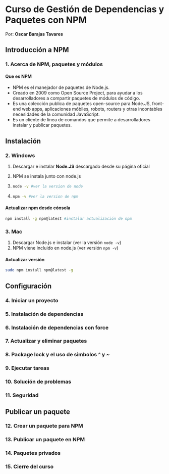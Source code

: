 # Curso de Gestión de Dependencias y Paquetes con NPM

Por: **Oscar Barajas Tavares**

## Introducción a NPM

### 1. Acerca de NPM, paquetes y módulos

#### Que es NPM

- NPM es el manejador de paquetes de Node.js. 
- Creado en 2009 como Open Source Project, para ayudar a los desarrolladores a compartir paquetes de módulos de código.
- Es una colección publica de paquetes open-source para Node.JS, front-end web apps, aplicaciones móbiles, robots, routers y otras incontables necesidades de la comunidad JavaScript.
- Es un cliente de línea de comandos que permite a desarrolladores instalar y publicar paquetes.

## Instalación

### 2. Windows

1. Descargar e instalar **Node.JS** descargado desde su página oficial

2. NPM se instala junto con node.js

3. ```bash
   node -v #ver la version de node
   ```

4. ```bash
   npm -v #ver la version de npm
   ```

#### Actualizar npm desde cónsola

```bash
npm install -g npm@latest #instalar actualización de npm
```

### 3. Mac

1. Descargar Node.js e instalar (ver la versión `node -v`)
2. NPM viene incluido en node.js (ver versión `npm -v`)

#### Actualizar versión

```bash
sudo npm install npm@latest -g
```

## Configuración

### 4. Iniciar un proyecto



### 5. Instalación de dependencias

### 6. Instalación de dependencias con force

### 7. Actualizar y eliminar paquetes

### 8. Package lock y el uso de simbolos ^ y ~

### 9. Ejecutar tareas

### 10. Solución de problemas

### 11. Seguridad

## Publicar un paquete

### 12. Crear un paquete para NPM

### 13. Publicar un paquete en NPM

### 14. Paquetes privados

### 15. Cierre del curso